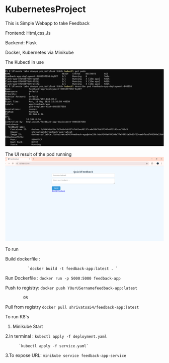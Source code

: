 # KubernetesProject
This is Simple Webapp to take Feedback

Frontend: Html,css,Js


Backend: Flask


Docker, Kubernetes via Minikube




The Kubectl in use

![Photo](photo/elvate%201.png)

The UI result of the pod running
![Photo](photo/elvate%202.png)



To run 


Build dockerfile :


              `docker build -t feedback-app:latest . `


Run Dockerfile :
             `docker run -p 5000:5000 feedback-app    `


Push to registry:
            `docker push YOurUSernamefeedback-app:latest`


            OR


Pull from registry
            `docker pull shrivatsa54/feedback-app:latest`



To run K8's


1. Minikube Start


2.In terminal :
          `kubectl apply -f deployment.yaml`


          `kubectl apply -f service.yaml`

          
3.To expose URL: 
           `minikube service feedback-app-service`